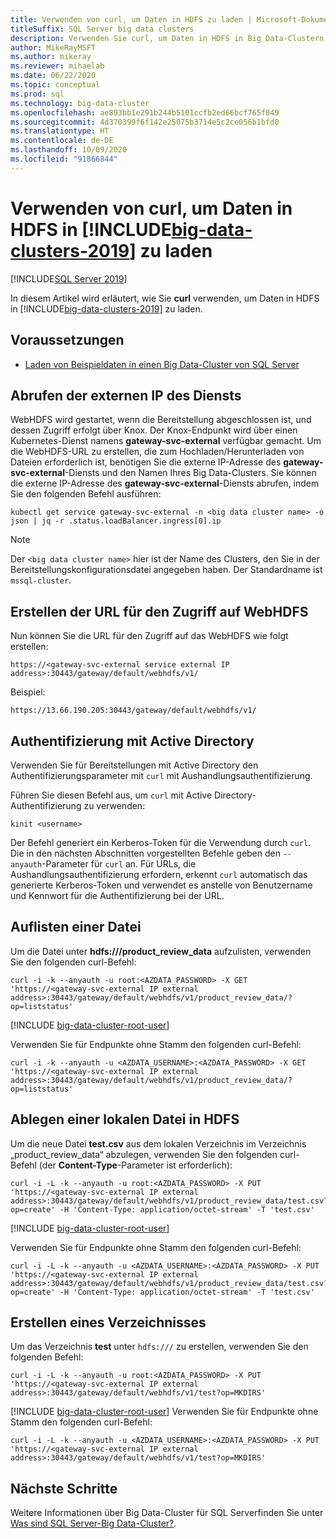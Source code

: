 ```yaml
---
title: Verwenden von curl, um Daten in HDFS zu laden | Microsoft-Dokumentation
titleSuffix: SQL Server big data clusters
description: Verwenden Sie curl, um Daten in HDFS in Big Data-Clustern für SQL Server 2019 zu laden.
author: MikeRayMSFT
ms.author: mikeray
ms.reviewer: mihaelab
ms.date: 06/22/2020
ms.topic: conceptual
ms.prod: sql
ms.technology: big-data-cluster
ms.openlocfilehash: ae893bb1e291b244b5101ccfb2ed66bcf765f049
ms.sourcegitcommit: 4d370399f6f142e25075b3714e5c2ce056b1bfd0
ms.translationtype: HT
ms.contentlocale: de-DE
ms.lasthandoff: 10/09/2020
ms.locfileid: "91866844"
---
```

# <a name="use-curl-to-load-data-into-hdfs-on-big-data-clusters-2019"></a>Verwenden von curl, um Daten in HDFS in [!INCLUDE[big-data-clusters-2019](../includes/ssbigdataclusters-ss-nover.md)] zu laden

[!INCLUDE[SQL Server 2019](../includes/applies-to-version/sqlserver2019.md)]

In diesem Artikel wird erläutert, wie Sie **curl** verwenden, um Daten in HDFS in [!INCLUDE[big-data-clusters-2019](../includes/ssbigdataclusters-ver15.md)] zu laden.

## <a name="prerequisites"></a><a id="prereqs"></a> Voraussetzungen

- [Laden von Beispieldaten in einen Big Data-Cluster von SQL Server](tutorial-load-sample-data.md)

## <a name="obtain-the-service-external-ip"></a>Abrufen der externen IP des Diensts

WebHDFS wird gestartet, wenn die Bereitstellung abgeschlossen ist, und dessen Zugriff erfolgt über Knox. Der Knox-Endpunkt wird über einen Kubernetes-Dienst namens **gateway-svc-external** verfügbar gemacht.  Um die WebHDFS-URL zu erstellen, die zum Hochladen/Herunterladen von Dateien erforderlich ist, benötigen Sie die externe IP-Adresse des **gateway-svc-external**-Diensts und den Namen Ihres Big Data-Clusters. Sie können die externe IP-Adresse des **gateway-svc-external**-Diensts abrufen, indem Sie den folgenden Befehl ausführen:

```terminal
kubectl get service gateway-svc-external -n <big data cluster name> -o json | jq -r .status.loadBalancer.ingress[0].ip
```

> [!NOTE]
> Der `<big data cluster name>` hier ist der Name des Clusters, den Sie in der Bereitstellungskonfigurationsdatei angegeben haben. Der Standardname ist `mssql-cluster`.

## <a name="construct-the-url-to-access-webhdfs"></a>Erstellen der URL für den Zugriff auf WebHDFS

Nun können Sie die URL für den Zugriff auf das WebHDFS wie folgt erstellen:

`https://<gateway-svc-external service external IP address>:30443/gateway/default/webhdfs/v1/`

Beispiel:

`https://13.66.190.205:30443/gateway/default/webhdfs/v1/`

## <a name="authentication-with-active-directory"></a>Authentifizierung mit Active Directory

Verwenden Sie für Bereitstellungen mit Active Directory den Authentifizierungsparameter mit `curl` mit Aushandlungsauthentifizierung. 

Führen Sie diesen Befehl aus, um `curl` mit Active Directory-Authentifizierung zu verwenden:

```
kinit <username>
```

Der Befehl generiert ein Kerberos-Token für die Verwendung durch `curl`. Die in den nächsten Abschnitten vorgestellten Befehle geben den `--anyauth`-Parameter für `curl` an. Für URLs, die Aushandlungsauthentifizierung erfordern, erkennt `curl` automatisch das generierte Kerberos-Token und verwendet es anstelle von Benutzername und Kennwort für die Authentifizierung bei der URL.

## <a name="list-a-file"></a>Auflisten einer Datei

Um die Datei unter **hdfs:///product_review_data** aufzulisten, verwenden Sie den folgenden curl-Befehl:

```terminal
curl -i -k --anyauth -u root:<AZDATA_PASSWORD> -X GET 'https://<gateway-svc-external IP external address>:30443/gateway/default/webhdfs/v1/product_review_data/?op=liststatus'
```

[!INCLUDE [big-data-cluster-root-user](../includes/big-data-cluster-root-user.md)]

Verwenden Sie für Endpunkte ohne Stamm den folgenden curl-Befehl:

```terminal
curl -i -k --anyauth -u <AZDATA_USERNAME>:<AZDATA_PASSWORD> -X GET 'https://<gateway-svc-external IP external address>:30443/gateway/default/webhdfs/v1/product_review_data/?op=liststatus'
```

## <a name="put-a-local-file-into-hdfs"></a>Ablegen einer lokalen Datei in HDFS

Um die neue Datei **test.csv** aus dem lokalen Verzeichnis im Verzeichnis „product_review_data“ abzulegen, verwenden Sie den folgenden curl-Befehl (der **Content-Type**-Parameter ist erforderlich):

```terminal
curl -i -L -k --anyauth -u root:<AZDATA_PASSWORD> -X PUT 'https://<gateway-svc-external IP external address>:30443/gateway/default/webhdfs/v1/product_review_data/test.csv?op=create' -H 'Content-Type: application/octet-stream' -T 'test.csv'
```

[!INCLUDE [big-data-cluster-root-user](../includes/big-data-cluster-root-user.md)]

Verwenden Sie für Endpunkte ohne Stamm den folgenden curl-Befehl:

```terminal
curl -i -L -k --anyauth -u <AZDATA_USERNAME>:<AZDATA_PASSWORD> -X PUT 'https://<gateway-svc-external IP external address>:30443/gateway/default/webhdfs/v1/product_review_data/test.csv?op=create' -H 'Content-Type: application/octet-stream' -T 'test.csv'
```

## <a name="create-a-directory"></a>Erstellen eines Verzeichnisses

Um das Verzeichnis **test** unter `hdfs:///` zu erstellen, verwenden Sie den folgenden Befehl:

```terminal
curl -i -L -k --anyauth -u root:<AZDATA_PASSWORD> -X PUT 'https://<gateway-svc-external IP external address>:30443/gateway/default/webhdfs/v1/test?op=MKDIRS'
```

[!INCLUDE [big-data-cluster-root-user](../includes/big-data-cluster-root-user.md)]
Verwenden Sie für Endpunkte ohne Stamm den folgenden curl-Befehl:

```terminal
curl -i -L -k --anyauth -u <AZDATA_USERNAME>:<AZDATA_PASSWORD> -X PUT 'https://<gateway-svc-external IP external address>:30443/gateway/default/webhdfs/v1/test?op=MKDIRS'
```

## <a name="next-steps"></a>Nächste Schritte

Weitere Informationen über Big Data-Cluster für SQL Serverfinden Sie unter [Was sind SQL Server-Big Data-Cluster?](big-data-cluster-overview.md).
